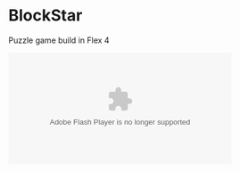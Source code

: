BlockStar
=========

Puzzle game build in Flex 4

<object data="/mevdschee/BlockStar/blob/master/BlockStarApp.swf?raw=true" type="application/x-shockwave-flash" id="myflash" width="400" height="200">
<param name="movie" value="/mevdschee/BlockStar/blob/master/BlockStarApp.swf?raw=true" />
<param name="bgcolor" value="#ffffff" />
<param name="height" value="200" />
<param name="width" value="400" />
<param name="quality" value="high" />
<param name="menu" value="false" />
<param name="allowscriptaccess" value="samedomain" />
</object>
